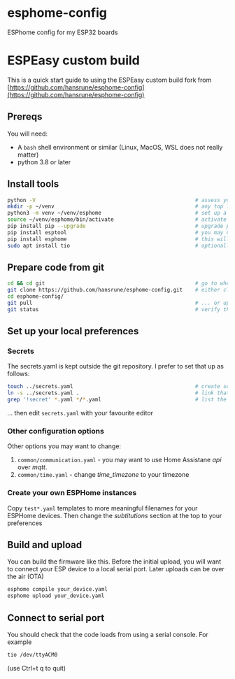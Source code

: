 
# esphome-config

ESPhome config for my ESP32 boards

# ESPEasy custom build

This is a quick start guide to using the ESPEasy custom build fork from [https://github.com/hansrune/esphome-config](https://github.com/hansrune/esphome-config)


## Prereqs

You will need:

- A `bash` shell environment or similar (Linux, MacOS, WSL does not really matter)
- python 3.8 or later

## Install tools

```bash
python -V                                                   # assess your python version 
mkdir -p ~/venv                                             # any top level dir for virtual environments will do
python3 -m venv ~/venv/esphome                              # set up a new python venv for esphome
source ~/venv/esphome/bin/activate                          # activate this environment
pip install pip --upgrade                                   # upgrade pip install first 
pip install esptool                                         # you may need esptool for uploads, resets etc of devices
pip install esphome                                         # this will take some time ...
sudo apt install tio                                        # optionally install tio or serial console IO from ESP devices
```

## Prepare code from git

```bash
cd && cd git                                                # go to where  you use your local git repositories
git clone https://github.com/hansrune/esphome-config.git    # either clone this repo for initial download
cd esphome-config/  
git pull                                                    # ... or update existing clone
git status                                                  # verify that you are on the expected branch
```

## Set up your local preferences

### Secrets

The secrets.yaml is kept outside the git repository. I prefer to set that up as follows:

```bash
touch ../secrets.yaml                                       # create secrets file outside of the repository
ln -s ../secrets.yaml .                                     # link that in here
grep '!secret' *.yaml */*.yaml                              # list the secrets you want to define
```

... then edit `secrets.yaml` with your favourite editor

### Other configuration options

Other options you may want to change:

1. `common/communication.yaml` - you may want to use Home Assistane *api* over *mqtt*.
2. `common/time.yaml` - change *time_timezone* to your timezone

### Create your own ESPHome instances

Copy `test*.yaml` templates to more meaningful filenames for your ESPHome devices. Then change the *subtitutions* section at the top to your preferences

## Build and upload

You can build the firmware like this. Before the initial upload, you will want to connect your ESP device to a local serial port. Later uploads can be over the air (OTA)

```bash
esphome compile your_device.yaml
esphome upload your_device.yaml
```

## Connect to serial port

You should check that the code loads from using a serial console. For example

```bash
tio /dev/ttyACM0
```

(use Ctrl+t q to quit)